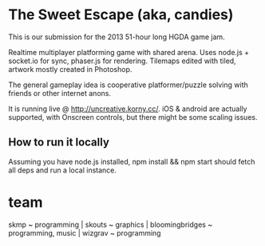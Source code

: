 The Sweet Escape (aka, candies)
=======
This is our submission for the 2013 51-hour long HGDA game jam.

Realtime multiplayer platforming game with shared arena. Uses node.js + socket.io for sync,
phaser.js for rendering. Tilemaps edited with tiled, artwork mostly created in Photoshop.

The general gameplay idea is cooperative platformer/puzzle solving with friends or other internet anons.

It is running live @ http://uncreative.korny.cc/. iOS & android are actually supported, 
with Onscreen controls, but there might be some scaling issues.


How to run it locally
--------------
Assuming you have node.js installed, npm install && npm start should fetch all deps and run a local instance.

team
====
skmp ~ programming | skouts ~ graphics | bloomingbridges ~ programming, music | wizgrav ~ programming
